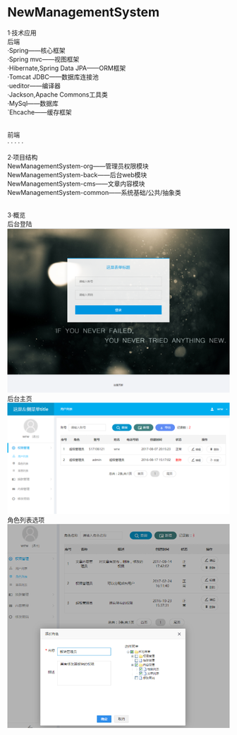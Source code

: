 # NewManagementSystem
1·技术应用<br/>
   后端<br/>
    ·Spring——核心框架<br/>
    ·Spring mvc——视图框架<br/>
    ·Hibernate,Spring Data JPA——ORM框架<br/>
    ·Tomcat JDBC——数据库连接池<br/>
    ·ueditor——编译器<br/>
    ·Jackson,Apache Commons工具类<br/>
    ·MySql——数据库<br/>
    `Ehcache——缓存框架<br/>
    <br/>
    
   前端<br/>
     ·
     ·
     ·
     ·
     ·
     <br/>
     
2·项目结构<br/>
  NewManagementSystem-org——管理员权限模块<br/>
  NewManagementSystem-back——后台web模块<br/>
  NewManagementSystem-cms——文章内容模块<br/>
  NewManagementSystem-common——系统基础/公共/抽象类<br/>
  <br/>
  
3·概览<br/>
后台登陆<br/>
![image](https://github.com/RiwenWu/NewManagementSystem/blob/develop/docs/back_login.png) <br>
后台主页<br/>
![image](https://github.com/RiwenWu/NewManagementSystem/blob/develop/docs/back_index.jpg) <br>
角色列表选项<br/>
![image](https://github.com/RiwenWu/NewManagementSystem/blob/develop/docs/back_role_list.png) <br>
